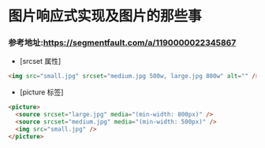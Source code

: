 # 图片响应式实现及图片的那些事
### 参考地址:https://segmentfault.com/a/1190000022345867

- [srcset 属性]

```html
<img src="small.jpg" srcset="medium.jpg 500w, large.jpg 800w" alt="" />
```

- [picture 标签]

```html
<picture>
  <source srcset="large.jpg" media="(min-width: 800px)" />
  <source srcset="medium.jpg" media="(min-width: 500px)" />
  <img src="small.jpg" />
</picture>
```
